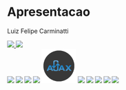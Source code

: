 # Apresentacao
 Luiz Felipe Carminatti

<link rel="stylesheet" href="https://cdn.jsdelivr.net/gh/devicons/devicon@v2.15.1/devicon.min.css">
          
<div>
     <a href="//github.com/LuizFelipeCarminatti">
     <img height="180em" src="https://github-readme-stats.vercel.app/api?username=LuizFelipeCarminatti&show_icons=true&theme=dark&include_all_commits=true&count+private=true"/>
     <img height="180em" src="https://github-readme-stats.vercel.app/api/top-langs/?username=LuizFelipeCarminatti&theme=dark&layout=compact"/>
</div>
<div style="display: inline-block">
 <img src="https://github.com/LuizFelipeCarminatti/Apresentacao/assets/46489152/8b03d348-f2f3-4bc1-9e09-a3c68b382dda" />
 <img src="https://github.com/LuizFelipeCarminatti/Apresentacao/assets/46489152/361b20c0-86e1-4ec6-bea9-73e24f5a1c4d"/>      
 <img src="https://github.com/LuizFelipeCarminatti/Apresentacao/assets/46489152/c0702427-7da2-4415-be82-04e607dc392d"/>
 <img src="https://github.com/LuizFelipeCarminatti/Apresentacao/assets/46489152/d00824c3-6bb7-4888-8166-1dbb4e6aaa52"/>
 <img width="80" src="ajax.png"/>
 <img src="https://github.com/LuizFelipeCarminatti/Apresentacao/assets/46489152/1a30c3ac-772f-49ce-91a7-aeae13de3952"/>
 <img src="https://github.com/LuizFelipeCarminatti/Apresentacao/assets/46489152/4d5a38ff-9e78-49b1-8b49-9c2348ef0d87"/>
 <img src="https://github.com/LuizFelipeCarminatti/Apresentacao/assets/46489152/c834647b-b276-46c7-af63-7613a3bf4c05"/>
 <img src="https://github.com/LuizFelipeCarminatti/Apresentacao/assets/46489152/d2f1a890-2c59-46b3-8167-297004c153fd"/>
 <img src="https://github.com/LuizFelipeCarminatti/Apresentacao/assets/46489152/7944ac4e-e85f-47ca-9ac1-a7dd34775a69"/>
</div>
